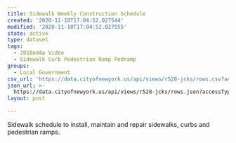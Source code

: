 ```yaml
---
title: Sidewalk Weekly Construction Schedule
created: '2020-11-10T17:04:52.027544'
modified: '2020-11-10T17:04:52.027555'
state: active
type: dataset
tags:
  - 2018od4a Video
  - Sidewalk Curb Pedestrian Ramp Pedramp
groups:
  - Local Government
csv_url: 'https://data.cityofnewyork.us/api/views/r528-jcks/rows.csv?accessType=DOWNLOAD'
json_url: >-
  https://data.cityofnewyork.us/api/views/r528-jcks/rows.json?accessType=DOWNLOAD
layout: post

---
```

Sidewalk schedule to install, maintain and repair sidewalks, curbs and pedestrian ramps.
